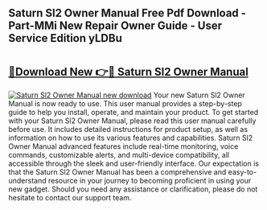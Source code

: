 ## Saturn Sl2 Owner Manual Free Pdf Download - Part-MMi New Repair Owner Guide - User Service Edition yLDBu

# <h2><a href="http://bc60620.oget.top/?id=Saturn+Sl2+Owner+Manual">🔗Download New 👉🔴 Saturn Sl2 Owner Manual</a></h2>

[![Saturn Sl2 Owner Manual new download](https://i.imgur.com/5g1atiW.png)](http://bc60620.oget.top/?id=Saturn+Sl2+Owner+Manual)
Your new Saturn Sl2 Owner Manual is now ready to use. This user manual provides a step-by-step guide to help you install, operate, and maintain your product. To get started with your Saturn Sl2 Owner Manual, please read this user manual carefully before use. It includes detailed instructions for product setup, as well as information on how to use its various features and capabilities. Saturn Sl2 Owner Manual advanced features include real-time monitoring, voice commands, customizable alerts, and multi-device compatibility, all accessible through the sleek and user-friendly interface. Our expectation is that the Saturn Sl2 Owner Manual has been a comprehensive and easy-to-understand resource in your journey to becoming proficient in using your new gadget. Should you need any assistance or clarification, please do not hesitate to contact our support team.
